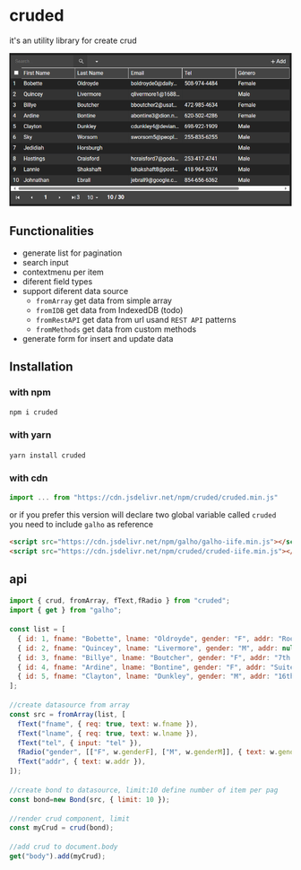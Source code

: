 # cruded

it's an utility library for create crud

![list dark mode](/sample/dark.png)

## Functionalities

- generate list for pagination
- search input
- contextmenu per item
- diferent field types
- support diferent data source
    - `fromArray` get data from simple array
    - `fromIDB` get data from IndexedDB (todo)
    - `fromRestAPI` get data from url usand `REST API` patterns 
    - `fromMethods` get data from custom methods
- generate form for insert and update data

## Installation

### with npm

` npm i cruded `

### with yarn

` yarn install cruded `

### with cdn

```js
import ... from "https://cdn.jsdelivr.net/npm/cruded/cruded.min.js"
```

or if you prefer this version will declare two global variable called `cruded`
you need to include `galho` as reference

```html
<script src="https://cdn.jsdelivr.net/npm/galho/galho-iife.min.js"></script>
<script src="https://cdn.jsdelivr.net/npm/cruded/cruded-iife.min.js"></script>
```

<!-- ## sample

<iframe src="https://asrielpires.github.io/cruded" style="
border:none
"></iframe> -->


## api

```js
import { crud, fromArray, fText,fRadio } from "cruded";
import { get } from "galho";

const list = [
  { id: 1, fname: "Bobette", lname: "Oldroyde", gender: "F", addr: "Room 1396", tel: "508-974-4484" },
  { id: 2, fname: "Quincey", lname: "Livermore", gender: "M", addr: null, tel: null },
  { id: 3, fname: "Billye", lname: "Boutcher", gender: "F", addr: "7th Floor", tel: "472-985-4634" },
  { id: 4, fname: "Ardine", lname: "Bontine", gender: "F", addr: "Suite 63", tel: "620-502-4286" },
  { id: 5, fname: "Clayton", lname: "Dunkley", gender: "M", addr: "16th Floor", tel: "698-922-1909" },
];

//create datasource from array
const src = fromArray(list, [
  fText("fname", { req: true, text: w.fname }),
  fText("lname", { req: true, text: w.lname }),
  fText("tel", { input: "tel" }),
  fRadio("gender", [["F", w.genderF], ["M", w.genderM]], { text: w.gender }),
  fText("addr", { text: w.addr }),
]);

//create bond to datasource, limit:10 define number of item per pag
const bond=new Bond(src, { limit: 10 });

//render crud component, limit
const myCrud = crud(bond);

//add crud to document.body
get("body").add(myCrud);
```

